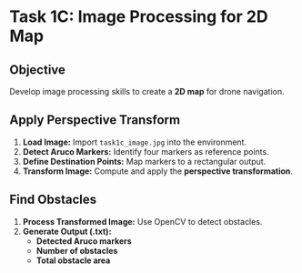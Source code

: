 # Task 1C: Image Processing for 2D Map 

## Objective 
Develop image processing skills to create a **2D map** for drone navigation.

## **Apply Perspective Transform**
1. **Load Image:** Import `task1c_image.jpg` into the environment.
2. **Detect Aruco Markers:** Identify four markers as reference points.
3. **Define Destination Points:** Map markers to a rectangular output.
4. **Transform Image:** Compute and apply the **perspective transformation**.

## **Find Obstacles**
1. **Process Transformed Image:** Use OpenCV to detect obstacles.
2. **Generate Output (.txt):**  
   - **Detected Aruco markers**  
   - **Number of obstacles**  
   - **Total obstacle area**  
